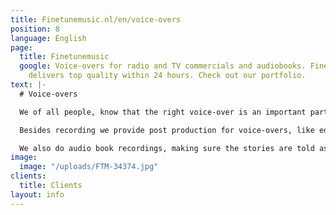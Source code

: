 ```yaml
---
title: Finetunemusic.nl/en/voice-overs
position: 8
language: English
page:
  title: Finetunemusic
  google: Voice-overs for radio and TV commercials and audiobooks. Fine Tune Music
    delivers top quality within 24 hours. Check out our portfolio.
text: |-
  # Voice-overs

  We of all people, know that the right voice-over is an important part of any radio or TV commercial. Our coaching and our choice of the most suitable voice from our pool of voice actors will get the message across effectively to viewers and listeners. We work with more than 150 voice actors from different countries, all with their very own personality. Whether you’re looking for a fresh commercial voice, or a warm narrative voice, we select the perfect voice for every project.

  Besides recording we provide post production for voice-overs, like editing and mixing. On request, we compose matching music and finalize productions by adding sound design.

  We also do audio book recordings, making sure the stories are told as they were meant to be told.
image:
  image: "/uploads/FTM-34374.jpg"
clients:
  title: Clients
layout: info
---
```

